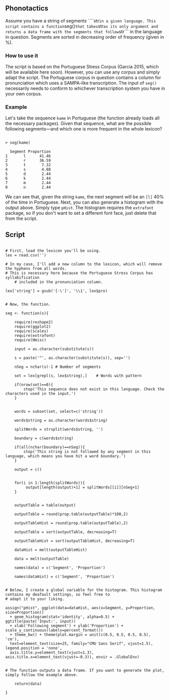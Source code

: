 ## Phonotactics

Assume you have a string of segments ````str``` in a given language. This script contains a function ```seg()``` that takes
```str``` as its only argument and returns a data frame with the segments that follow ```str``` in the language in question.
Segments are sorted in decreasing order of frequency (given in %).

### How to use it

The script is based on the Portuguese Stress Corpus (Garcia 2015, which will be available here soon). 
However, you can use any corpus and simply adapt the script. The Portuguese corpus in question contains a column for
pronunciation which uses a SAMPA-like transcription. The input of ```seg()``` necessarily needs to conform to whichever
transcription system you have in your own corpus.

### Example

Let's take the sequence ```kame``` in Portuguese (the function already loads all the necessary packages). Given that sequence,
what are the possible following segments—and which one is more frequent in the whole lexicon?

```{r}

> seg(kame)

  Segment Proportion
1       l      41.46
2       r      36.59
3       t       7.32
4       s       4.88
5       d       2.44
6       k       2.44
7       m       2.44
8       n       2.44

```

We can see that, given the string ```kame```, the next segment will be an ```[l]``` 40% of the time in Portuguese.
Next, you can also generate a histogram with the output above. 
Simply type ```pHist```. The histogram requires the ```extrafont``` package, so if you don't want 
to set a different font face, just delete that from the script.


## Script

```{r}

# First, load the lexicon you'll be using.
lex = read.csv('')

# In my case, I'll add a new column to the lexicon, which will remove the hyphens from all words.
# This is necessary here because the Portuguese Stress Corpus has syllabification 
	# included in the pronunciation column.

lex['string'] = gsub('[-\']', '\\1', lex$pro)


# Now, the function.

seg <- function(s){
	
	require(reshape2)
	require(ggplot2)
	require(scales)
	require(extrafont)
	require(Hmisc)
	
	input = as.character(substitute(s))
	
	s = paste('^', as.character(substitute(s)), sep='')
	
	nSeg = nchar(s)-1 # Number of segments
	
	set = lex[grepl(s, lex$string),] 	# Words with pattern
	
	if(nrow(set)==0){
		stop('This sequence does not exist in this language. Check the characters used in the input.')
	}
	
	
	words = subset(set, select=c('string'))
	
	words$string = as.character(words$string)
	
	splitWords = strsplit(words$string, '')
	
	boundary = c(words$string)
	
	if(all(nchar(boundary)==nSeg)){
		stop('This string is not followed by any segment in this language, which means you have hit a word boundary.')
	}
	
	output = c()
	
	
	for(i in 1:length(splitWords)){
		 output[length(output)+1] = splitWords[[i]][nSeg+1]
	}
	
	
	outputTable = table(output)
	
	outputTable = round(prop.table(outputTable)*100,2)
	
	outputTableHist = round(prop.table(outputTable),2)
	
	outputTable = sort(outputTable, decreasing=T)
	
	outputTableHist = sort(outputTableHist, decreasing=T)
	
	dataHist = melt(outputTableHist)
	
	data = melt(outputTable)
	
	names(data) = c('Segment', 'Proportion')
	
	names(dataHist) = c('Segment', 'Proportion')

	
# Below, I create a global variable for the histogram. This histogram contains my deafault settings, so feel free to
# adapt it to your liking.
	
assign("pHist", ggplot(data=dataHist, aes(x=Segment, y=Proportion, size=Proportion)) 
  + geom_histogram(stat='identity', alpha=0.5) + ggtitle(paste('Input:', input)) 
  + xlab('Following segment') + ylab('Proportion') + scale_y_continuous(labels=percent_format()) 
  + theme_bw() + theme(plot.margin = unit(c(0.5, 0.5, 0.5, 0.5), 'cm'), 
  text=element_text(size=25, family="CMU Sans Serif", vjust=1.5), legend.position = 'none', 
  axis.title.y=element_text(vjust=1.3), axis.title.x=element_text(vjust=-0.3)), envir = .GlobalEnv)


# The function outputs a data frame. If you want to generate the plot, simply follow the example above.
	
	return(data)
	
}

```




